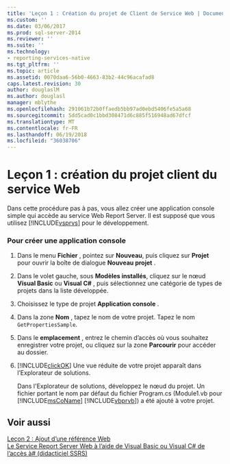 ```yaml
---
title: 'Leçon 1 : Création du projet de Client de Service Web | Documents Microsoft'
ms.custom: ''
ms.date: 03/06/2017
ms.prod: sql-server-2014
ms.reviewer: ''
ms.suite: ''
ms.technology:
- reporting-services-native
ms.tgt_pltfrm: ''
ms.topic: article
ms.assetid: 0070daa6-56b0-4663-83b2-44c96acafad8
caps.latest.revision: 30
author: douglaslM
ms.author: douglasl
manager: mblythe
ms.openlocfilehash: 291061b72b0ffaedb5bb97ad0ebd5406fe5a5a68
ms.sourcegitcommit: 5dd5cad0c1bbd308471d6c885f516948ad67dfcf
ms.translationtype: MT
ms.contentlocale: fr-FR
ms.lasthandoff: 06/19/2018
ms.locfileid: "36038706"
---
```

# <a name="lesson-1-creating-the-web-service-client-project"></a>Leçon 1 : création du projet client du service Web
  Dans cette procédure pas à pas, vous allez créer une application console simple qui accède au service Web Report Server. Il est supposé que vous utilisez [!INCLUDE[vsprvs](../includes/vsprvs-md.md)] pour le développement.  
  
### <a name="to-create-a-console-application"></a>Pour créer une application console  
  
1.  Dans le menu **Fichier** , pointez sur **Nouveau**, puis cliquez sur **Projet** pour ouvrir la boîte de dialogue **Nouveau projet** .  
  
2.  Dans le volet gauche, sous **Modèles installés**, cliquez sur le nœud **Visual Basic** ou **Visual C#** , puis sélectionnez une catégorie de types de projets dans la liste développée.  
  
3.  Choisissez le type de projet **Application console** .  
  
4.  Dans la zone **Nom** , tapez le nom de votre projet. Tapez le nom `GetPropertiesSample`.  
  
5.  Dans le **emplacement** , entrez le chemin d’accès où vous souhaitez enregistrer votre projet, ou cliquez sur la zone **Parcourir** pour accéder au dossier.  
  
6.  [!INCLUDE[clickOK](../includes/clickok-md.md)] Une vue réduite de votre projet apparaît dans l’Explorateur de solutions.  
  
     Dans l'Explorateur de solutions, développez le nœud du projet. Un fichier portant le nom par défaut du fichier Program.cs (Module1.vb pour [!INCLUDE[msCoName](../includes/msconame-md.md)] [!INCLUDE[vbprvb](../includes/vbprvb-md.md)]) a été ajouté à votre projet.  
  
## <a name="see-also"></a>Voir aussi  
 [Leçon 2 : Ajout d’une référence Web](../../2014/tutorials/lesson-2-adding-a-web-reference.md)   
 [Le Service Report Server Web à l’aide de Visual Basic ou Visual C# de l’accès à&#35; &#40;didacticiel SSRS&#41;](../../2014/tutorials/access-report-server-web-service-vb-vcsharp-ssrs-tutorial.md)  
  
  